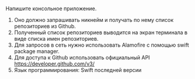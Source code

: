 Напишите консольное приложение.
1. Оно должно запрашивать никнейм и получать по нему список репозиториев из Github.
2. Полученный список репозиториев выводится на экран терминала в виде списка имен
репозиториев.
3. Для запросов в сеть нужно использовать Alamofire с помощью ​swift package manager.​
4. Для доступа к Github использовать официальный API ​https://developer.github.com/v3/
5. Язык программирования: Swift последней версии
